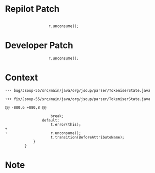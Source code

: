 # Repilot Patch

```

                    r.unconsume();
```

# Developer Patch

```
                    r.unconsume();
```

# Context

```
--- bug/Jsoup-55/src/main/java/org/jsoup/parser/TokeniserState.java

+++ fix/Jsoup-55/src/main/java/org/jsoup/parser/TokeniserState.java

@@ -880,6 +880,8 @@

                     break;
                 default:
                     t.error(this);
+
+                    r.unconsume();
                     t.transition(BeforeAttributeName);
             }
         }
```

# Note

